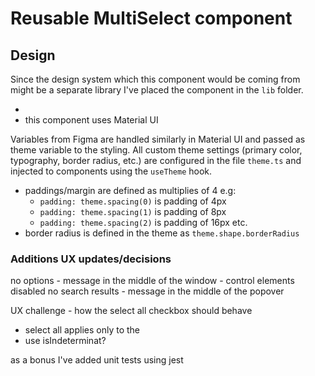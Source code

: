# Reusable MultiSelect component

## Design

Since the design system which this component would be coming from
might be a separate library I've placed the component in the `lib`
folder.

-
- this component uses Material UI

Variables from Figma are handled similarly in Material UI and passed
as theme variable to the styling. All custom theme settings
(primary color, typography, border radius, etc.) are configured
in the file `theme.ts` and injected to components using the `useTheme`
hook.

- paddings/margin are defined as multiplies of 4 e.g:
  - `padding: theme.spacing(0)` is padding of 4px
  - `padding: theme.spacing(1)` is padding of 8px
  - `padding: theme.spacing(2)` is padding of 16px etc.
- border radius is defined in the theme as `theme.shape.borderRadius`

### Additions UX updates/decisions

no options - message in the middle of the window - control elements disabled
no search results - message in the middle of the popover

UX challenge - how the select all checkbox should behave

- select all applies only to the
- use isIndeterminat?

as a bonus I've added unit tests using jest

